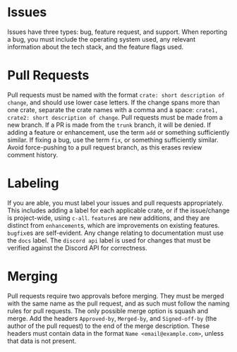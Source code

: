 # Issues

Issues have three types: bug, feature request, and support. When reporting a bug, you must include
the operating system used, any relevant information about the tech stack, and the feature flags
used. 

# Pull Requests

Pull requests must be named with the format `crate: short description of change`, and should use
lower case letters. If the change spans more than one crate, separate the crate names with a comma
and a space: `crate1, crate2: short description of change`. Pull requests must be made from a new
branch. If a PR is made from the `trunk` branch, it will be denied. If adding a feature or
enhancement, use the term `add` or something sufficiently similar. If fixing a bug, use the term
`fix`, or something sufficiently similar. Avoid force-pushing to a pull request branch, as this
erases review comment history.

# Labeling

If you are able, you must label your issues and pull requests appropriately. This includes adding a
label for each applicable crate, or if the issue/change is project-wide, using `c-all`. `feature`s
are new additions, and they are distinct from `enhancement`s, which are improvements on existing
features.  `bugfix`es are self-evident. Any change relating to documentation must use the `docs`
label. The `discord api` label is used for changes that must be verified against the Discord API for
correctness.

# Merging

Pull requests require two approvals before merging. They must be merged with the same name as the
pull request, and as such must follow the naming rules for pull requests. The only possible merge
option is squash and merge. Add the headers `Approved-by`, `Merged-by`, and `Signed-off-by` (the
author of the pull request) to the end of the merge description. These headers must contain data in
the format `Name <email@example.com>`, unless that data is not present.
